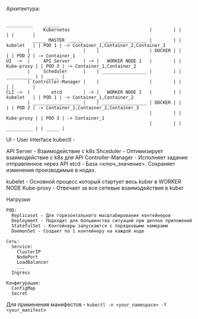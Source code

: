 Архитектура:


```
                                                                   __________    ______
              Kubernetes                              |        | |            | |       |
          _____ MASTER ______       _________________ |        | |  kubelet   | | POD 1 | -> Container_1,Container_2,Container_3
        |                    |    |                   | DOCKER | |            | | POD 2 | -> Container_1
UI  ->  |     API Server     | -> |   WORKER NODE 1   |        | | Kube-proxy | | POD 3 | -> Container_1,Container_2
        |     Scheduler      |    | _________________ |        | | __________ | | _____ |
        | Controller-Manager |    |                   |        | |            | |       |
CLI ->  |        etcd        | -> |   WORKER NODE 2   |        | |  kubelet   | | POD 1 | -> Container_1,Container_2
        | __________________ |    | _________________ | DOCKER | |            | | POD 2 | -> Container_1,Container_2,Container_3
                                                      |        | | Kube-proxy | | POD 3 | -> Container_1
                                                      |        | | __________ | | _____ |

```
UI - User Interface
kubectl - 

API Server - Взаимодействие с k8s
Shceduler - Оптимизирует взаимодействие с k8s для API
Controller-Manager - Исполняет задание отправленное через API
etcd - База <ключ_значение>. Сохраняет изменения производимые в нодах.

kubelet - Основной процесс который стартует весь kuber в WORKER NODE
Kube-proxy - Отвечает за все сетевые взаимодействия в kuber

Нагрузки:

```
POD:
  Replicaset - Для горизонтального масштабирования контейнеров
  Deployment - Подходит для большинства ситуаций при деплое приложений
  StatefulSet - Контейнеры запускаются с порядковыми номерами
  DaemonSet - Создает по 1 контейнеру на каждой ноде

Сеть:
  Service:
    ClusterIP
    NodePort
    LoadBalancer
    ...
  Ingress

Конфигурации:
  ConfigMap
  Secret
```
Для применения манифестов - `kubectl -n <your_namespace> -f <your_manifest>`

